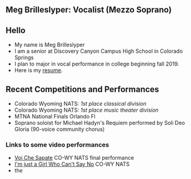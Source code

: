 ## Meg Brilleslyper: Vocalist (Mezzo Soprano)

<!-- Want a banner image? Find the image you want and store it in the images directory with the name `banner.jpg`. (Or you can modify the file name in the next line, with any image URL you want. -->

<!-- ![](images/banner.jpg){img:height="300px" width="100%"}
<!-- If you don't want a banner, delete the previous line.  -->

## Hello

- My name is Meg Brilleslyper
- I am a senior at Discovery Canyon Campus High School in Colorado Springs
- I plan to major in vocal performance in college beginning fall 2019.
- Here is my [resume](https://mmembrill.github.io//Meg-Brilleslyper/docs/Meg_resume.pdf).


## Recent Competitions and Performances

- Colorado Wyoming NATS:  *1st place classical division*
- Colorado Wyoming NATS: *1st place music theater division*
- MTNA National Finals Orlando Fl
- Soprano soloist for Michael Hadyn's Requiem performed by Soli Deo Gloria (90-voice community chorus)

### Links to some video performances

* [Voi Che Sapate](https://drive.google.com/open?id=1ZzvS-rvYw2467lPsFcj58P6Bk88naWhL) CO-WY NATS final performance
* [I'm just a Girl Who Can't Say No](https://drive.google.com/open?id=1CxY4c_Ba3t040YS77IbV6liHIHcLqzgW) CO-WY NATS
* the


